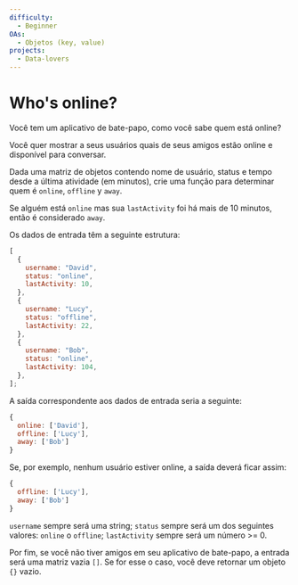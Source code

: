 ```yaml
---
difficulty:
  - Beginner
OAs:
  - Objetos (key, value)
projects:
  - Data-lovers
---
```


# Who's online?

Você tem um aplicativo de bate-papo, como você sabe quem está online?

Você quer mostrar a seus usuários quais de seus amigos estão online e
disponível para conversar.

Dada uma matriz de objetos contendo nome de usuário, status e tempo desde
a última atividade (em minutos), crie uma função para determinar quem é
`online`, `offline` y `away`.

Se alguém está `online` mas sua `lastActivity` foi há mais de 10 minutos, então
é considerado `away`.

Os dados de entrada têm a seguinte estrutura:

```js
[
  {
    username: "David",
    status: "online",
    lastActivity: 10,
  },
  {
    username: "Lucy",
    status: "offline",
    lastActivity: 22,
  },
  {
    username: "Bob",
    status: "online",
    lastActivity: 104,
  },
];
```

A saída correspondente aos dados de entrada seria a seguinte:

```js
{
  online: ['David'],
  offline: ['Lucy'],
  away: ['Bob']
}
```

Se, por exemplo, nenhum usuário estiver online, a saída deverá ficar assim:

```js
{
  offline: ['Lucy'],
  away: ['Bob']
}
```

`username` sempre será uma string; `status` sempre será um dos seguintes
valores: `online` o `offline`; `lastActivity` sempre será um número >= 0.

Por fim, se você não tiver amigos em seu aplicativo de bate-papo, a entrada será
uma matriz vazia `[]`. Se for esse o caso, você deve retornar um objeto `{}` vazio.
